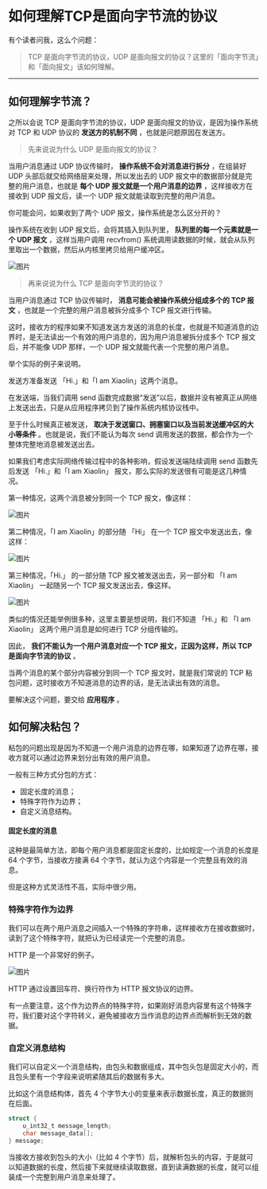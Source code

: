 # 如何理解TCP是面向字节流的协议

有个读者问我，这么个问题：

> TCP 是面向字节流的协议，UDP 是面向报文的协议？这里的「面向字节流」和「面向报文」该如何理解。

------

## 如何理解字节流？

之所以会说 TCP 是面向字节流的协议，UDP 是面向报文的协议，是因为操作系统对 TCP 和 UDP 协议的 **发送方的机制不同** ，也就是问题原因在发送方。

> 先来说说为什么 UDP 是面向报文的协议？

当用户消息通过 UDP 协议传输时， **操作系统不会对消息进行拆分** ，在组装好 UDP 头部后就交给网络层来处理，所以发出去的 UDP 报文中的数据部分就是完整的用户消息，也就是 **每个 UDP 报文就是一个用户消息的边界** ，这样接收方在接收到 UDP 报文后，读一个 UDP 报文就能读取到完整的用户消息。

你可能会问，如果收到了两个 UDP 报文，操作系统是怎么区分开的？

操作系统在收到 UDP 报文后，会将其插入到队列里， **队列里的每一个元素就是一个 UDP 报文** ，这样当用户调用 recvfrom() 系统调用读数据的时候，就会从队列里取出一个数据，然后从内核里拷贝给用户缓冲区。

![图片](https://mc.wsh-study.com/mkdocs/如何理解TCP是面向字节流的协议/1.png)

> 再来说说为什么 TCP 是面向字节流的协议？

当用户消息通过 TCP 协议传输时， **消息可能会被操作系统分组成多个的 TCP 报文** ，也就是一个完整的用户消息被拆分成多个 TCP 报文进行传输。

这时，接收方的程序如果不知道发送方发送的消息的长度，也就是不知道消息的边界时，是无法读出一个有效的用户消息的，因为用户消息被拆分成多个 TCP 报文后，并不能像 UDP 那样，一个 UDP 报文就能代表一个完整的用户消息。

举个实际的例子来说明。

发送方准备发送 「Hi.」和「I am Xiaolin」这两个消息。

在发送端，当我们调用 send 函数完成数据“发送”以后，数据并没有被真正从网络上发送出去，只是从应用程序拷贝到了操作系统内核协议栈中。

至于什么时候真正被发送， **取决于发送窗口、拥塞窗口以及当前发送缓冲区的大小等条件** 。也就是说，我们不能认为每次 send 调用发送的数据，都会作为一个整体完整地消息被发送出去。

如果我们考虑实际网络传输过程中的各种影响，假设发送端陆续调用 send 函数先后发送 「Hi.」和「I am Xiaolin」 报文，那么实际的发送很有可能是这几种情况。

第一种情况，这两个消息被分到同一个 TCP 报文，像这样：

![图片](https://mc.wsh-study.com/mkdocs/如何理解TCP是面向字节流的协议/2.png)

第二种情况，「I am Xiaolin」的部分随 「Hi」 在一个 TCP 报文中发送出去，像这样：

![图片](https://mc.wsh-study.com/mkdocs/如何理解TCP是面向字节流的协议/3.png)

第三种情况，「Hi.」 的一部分随 TCP 报文被发送出去，另一部分和 「I am Xiaolin」 一起随另一个 TCP 报文发送出去，像这样。

![图片](https://mc.wsh-study.com/mkdocs/如何理解TCP是面向字节流的协议/4.png)

类似的情况还能举例很多种，这里主要是想说明，我们不知道 「Hi.」和 「I am Xiaolin」 这两个用户消息是如何进行 TCP 分组传输的。

因此， **我们不能认为一个用户消息对应一个 TCP 报文，正因为这样，所以 TCP 是面向字节流的协议** 。

当两个消息的某个部分内容被分到同一个 TCP 报文时，就是我们常说的 TCP 粘包问题，这时接收方不知道消息的边界的话，是无法读出有效的消息。

要解决这个问题，要交给 **应用程序** 。

## 如何解决粘包？

粘包的问题出现是因为不知道一个用户消息的边界在哪，如果知道了边界在哪，接收方就可以通过边界来划分出有效的用户消息。

一般有三种方式分包的方式：

- 固定长度的消息；
- 特殊字符作为边界；
- 自定义消息结构。

#### 固定长度的消息

这种是最简单方法，即每个用户消息都是固定长度的，比如规定一个消息的长度是 64 个字节，当接收方接满 64 个字节，就认为这个内容是一个完整且有效的消息。

但是这种方式灵活性不高，实际中很少用。

### 特殊字符作为边界

我们可以在两个用户消息之间插入一个特殊的字符串，这样接收方在接收数据时，读到了这个特殊字符，就把认为已经读完一个完整的消息。

HTTP 是一个非常好的例子。

![图片](https://mc.wsh-study.com/mkdocs/如何理解TCP是面向字节流的协议/5.png)

HTTP 通过设置回车符、换行符作为 HTTP 报文协议的边界。

有一点要注意，这个作为边界点的特殊字符，如果刚好消息内容里有这个特殊字符，我们要对这个字符转义，避免被接收方当作消息的边界点而解析到无效的数据。

### 自定义消息结构

我们可以自定义一个消息结构，由包头和数据组成，其中包头包是固定大小的，而且包头里有一个字段来说明紧随其后的数据有多大。

比如这个消息结构体，首先 4 个字节大小的变量来表示数据长度，真正的数据则在后面。

```c
struct { 
    u_int32_t message_length; 
    char message_data[]; 
} message;
```

当接收方接收到包头的大小（比如 4 个字节）后，就解析包头的内容，于是就可以知道数据的长度，然后接下来就继续读取数据，直到读满数据的长度，就可以组装成一个完整到用户消息来处理了。
